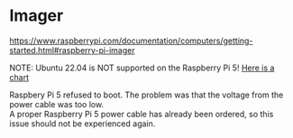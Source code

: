 
# Imager
https://www.raspberrypi.com/documentation/computers/getting-started.html#raspberry-pi-imager

NOTE: Ubuntu 22.04 is NOT supported on the Raspberry Pi 5! [Here is a chart](https://ubuntu.com/download/raspberry-pi)

Raspbery Pi 5 refused to boot. The problem was that the voltage from the power cable was too low.  
A proper Raspberry Pi 5 power cable has already been ordered, so this issue should not be experienced again.  


